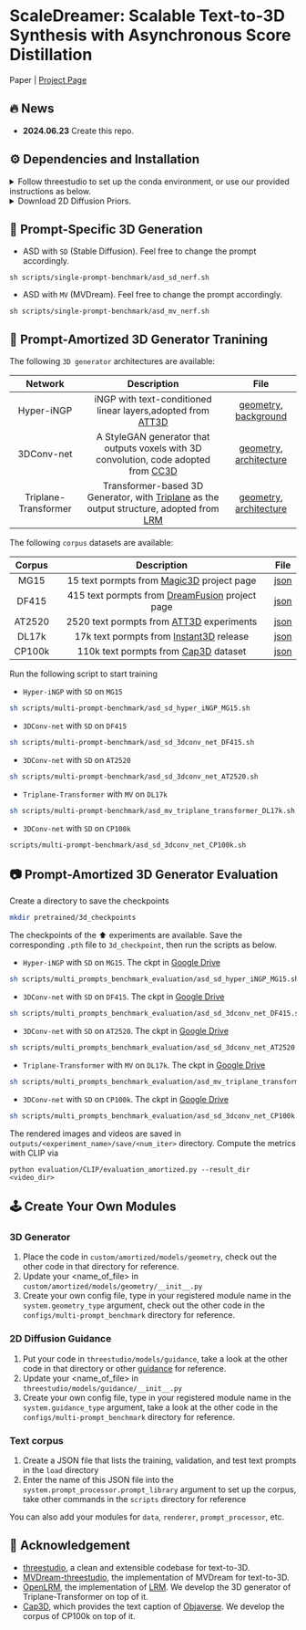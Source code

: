 # ScaleDreamer: Scalable Text-to-3D Synthesis with Asynchronous Score Distillation

Paper | [Project Page](https://theericma.github.io/ScaleDreamer/) 

## 🔥 News

- **2024.06.23** Create this repo.

## ⚙️ Dependencies and Installation

<details>
<summary> Follow threestudio to set up the conda environment, or use our provided instructions as below. </summary>
 
- Create a virtual environment:

```sh
conda create -n scaledreamer python=3.10
conda activate scaledreamer
```
- Install PyTorch
```sh
# Prefer using the latest version of CUDA and PyTorch 
conda install pytorch==2.2.0 torchvision==0.17.0 torchaudio==2.2.0 pytorch-cuda=12.1 -c pytorch -c nvidia
```
- (Optional, Recommended) Install [xFormers](https://github.com/facebookresearch/xformers) for attention acceleration.
```sh
conda install xformers -c xformers
```
- (Optional, Recommended) Install ninja to speed up the compilation of CUDA extensions:

```sh
pip install ninja
```

- Install major dependencies:

```sh
pip install -r requirements.txt
```
- Install [iNGP](https://github.com/NVlabs/instant-ngp) and [NerfAcc](https://github.com/nerfstudio-project/nerfacc):

```sh
export PATH="/usr/local/cuda/bin:$PATH"
export LD_LIBRARY_PATH="/usr/local/cuda/lib64:$LD_LIBRARY_PATH"
pip install git+https://github.com/NVlabs/tiny-cuda-nn/#subdirectory=bindings/torch
pip install git+https://github.com/NVlabs/nvdiffrast.git
```
If you encounter errors while installing iNGP, it is recommended to check your gcc version. Follow these instructions to change the gcc version within your conda environment. Then return to the repository directory to install iNGP and NerfAcc ⬆️ again.
 ```sh
conda install -c conda-forge gxx=9.5.0
cd  $CONDA_PREFIX/lib
ln -s  /usr/lib/x86_64-linux-gnu/libcuda.so ./
cd <your repo directory>
```
</details>

<details>
<summary> Download 2D Diffusion Priors. </summary>
 
- Save [SD-v2.1-base](https://huggingface.co/stabilityai/stable-diffusion-2-1-base) and [MVDream](https://mv-dream.github.io/) to the local directory `pretrained`.
 
```
python scripts/download_pretrained_models.py
```
</details>

## 🌈 Prompt-Specific 3D Generation

- ASD with `SD` (Stable Diffusion). Feel free to change the prompt accordingly.
```
sh scripts/single-prompt-benchmark/asd_sd_nerf.sh
```

- ASD with `MV` (MVDream). Feel free to change the prompt accordingly.
```
sh scripts/single-prompt-benchmark/asd_mv_nerf.sh
```

## 🚀 Prompt-Amortized 3D Generator Tranining

The following `3D generator` architectures are available: 

| Network | Description | File |
| :-: | :-: | :-: |
| Hyper-iNGP | iNGP with text-conditioned linear layers,adopted from [ATT3D](https://research.nvidia.com/labs/toronto-ai/ATT3D/) | [geometry](https://github.com/theEricMa/ScaleDreamer/blob/main/custom/amortized/models/geometry/hyper_iNGP.py), [background](https://github.com/theEricMa/ScaleDreamer/blob/main/custom/amortized/extern/triplane_transformer_modules.py)
| 3DConv-net | A StyleGAN generator that outputs voxels with 3D convolution, code adopted from [CC3D](https://github.com/sherwinbahmani/cc3d/blob/master/training/networks_3d.py) | [geometry](https://github.com/theEricMa/ScaleDreamer/blob/main/custom/amortized/models/geometry/stylegan_3dconv_net.py), [architecture](https://github.com/theEricMa/ScaleDreamer/blob/main/custom/amortized/extern/stylegan_3dconv_modules.py)
| Triplane-Transformer | Transformer-based 3D Generator, with [Triplane](https://github.com/NVlabs/eg3d) as the output structure, adopted from [LRM](https://yiconghong.me/LRM/) | [geometry](https://github.com/theEricMa/ScaleDreamer/blob/main/custom/amortized/models/geometry/triplane_transformer.py), [architecture](https://github.com/theEricMa/ScaleDreamer/blob/main/custom/amortized/models/background/multiprompt_neural_environment_hashgrid_map_background.py)


The following `corpus` datasets are available: 

| Corpus | Description | File |
| :-: | :-: | :-: |
| MG15 | 15 text pormpts from [Magic3D](https://dreamfusion3d.github.io/) project page | [json](https://github.com/theEricMa/ScaleDreamer/blob/main/load/magic3d_15_prompt_library.json)
| DF415 | 415 text pormpts from [DreamFusion](https://dreamfusion3d.github.io/) project page | [json](https://github.com/theEricMa/ScaleDreamer/blob/main/load/dreamfusion_415_prompt_library.json)
| AT2520 | 2520 text pormpts from [ATT3D](https://research.nvidia.com/labs/toronto-ai/ATT3D) experiments | [json](https://github.com/theEricMa/ScaleDreamer/blob/main/load/att3d_2520_prompt_library.json)
| DL17k | 17k text pormpts from [Instant3D](https://research.nvidia.com/labs/toronto-ai/ATT3D) release | [json](https://github.com/theEricMa/ScaleDreamer/blob/main/load/att3d_2520_prompt_library.json)
| CP100k | 110k text pormpts from [Cap3D](https://github.com/crockwell/Cap3D) dataset | [json](https://github.com/theEricMa/ScaleDreamer/blob/main/load/cap3d_100k_prompt_library.json)

Run the following script to start training

- `Hyper-iNGP` with `SD` on `MG15`

```sh
sh scripts/multi-prompt-benchmark/asd_sd_hyper_iNGP_MG15.sh
```

- `3DConv-net` with `SD` on `DF415`
 
```sh
sh scripts/multi-prompt-benchmark/asd_sd_3dconv_net_DF415.sh
```

- `3DConv-net` with `SD` on `AT2520`

```sh
sh scripts/multi-prompt-benchmark/asd_sd_3dconv_net_AT2520.sh
```


- `Triplane-Transformer` with `MV` on `DL17k`

```sh
sh scripts/multi-prompt-benchmark/asd_mv_triplane_transformer_DL17k.sh
```

- `3DConv-net` with `SD` on `CP100k`

```sh
scripts/multi-prompt-benchmark/asd_sd_3dconv_net_CP100k.sh
```

## 📷 Prompt-Amortized 3D Generator Evaluation
Create a directory to save the checkpoints
```sh
mkdir pretrained/3d_checkpoints
```

The checkpoints of the ⬆️ experiments are available. Save the corresponding `.pth` file to `3d_checkpoint`, then run the scripts as below.

- `Hyper-iNGP` with `SD` on `MG15`. The ckpt in [Google Drive](https://drive.google.com/file/d/1gjj1QEeu4OR3VATw7g7-zFIJpmg2A5kR/view?usp=sharing)

```sh
sh scripts/multi_prompts_benchmark_evaluation/asd_sd_hyper_iNGP_MG15.sh
```

- `3DConv-net` with `SD` on `DF415`. The ckpt in [Google Drive](https://drive.google.com/file/d/1elAPZlYNRRaA4jH9eb5xCJH5VrgofzbJ/view?usp=sharing)
 
```sh
sh scripts/multi_prompts_benchmark_evaluation/asd_sd_3dconv_net_DF415.sh
```

- `3DConv-net` with `SD` on `AT2520`. The ckpt in [Google Drive](https://drive.google.com/file/d/1hJcdWqr6aB6D5J2ixioRZPsyJn5dmiVp/view?usp=sharing)

```sh
sh scripts/multi_prompts_benchmark_evaluation/asd_sd_3dconv_net_AT2520.sh
```


- `Triplane-Transformer` with `MV` on `DL17k`. The ckpt in [Google Drive](https://drive.google.com/file/d/155N80gHsbXTdsRVAc07lGrbzlHpdNMns/view?usp=sharing)

```sh
sh scripts/multi_prompts_benchmark_evaluation/asd_mv_triplane_transformer_DL17k.sh
```

- `3DConv-net` with `SD` on `CP100k`. The ckpt in [Google Drive](https://drive.google.com/file/d/1SGPS6jWFmC9FahdlIk3SZOn2t0JPHHNE/view?usp=sharing)

```sh
sh scripts/multi_prompts_benchmark_evaluation/asd_sd_3dconv_net_CP100k.sh
```

The rendered images and videos are saved in `outputs/<experiment_name>/save/<num_iter>` directory. Compute the metrics with CLIP via

```
python evaluation/CLIP/evaluation_amortized.py --result_dir <video_dir>
```

## 🕹️ Create Your Own Modules

### 3D Generator

1. Place the code in `custom/amortized/models/geometry`, check out the other code in that directory for reference.
2. Update your <name_of_file> in `custom/amortized/models/geometry/__init__.py`
3. Create your own config file, type in your registered module name in the `system.geometry_type` argument, check out the other code in the `configs/multi-prompt_benchmark` directory for reference.
   
### 2D Diffusion Guidance

1. Put your code in `threestudio/models/guidance`, take a look at the other code in that directory or other [guidance](https://github.com/threestudio-project/threestudio/tree/main/threestudio/models/guidance) for reference.
2. Update your <name_of_file> in  `threestudio/models/guidance/__init__.py`
3. Create your own config file, type in your registered module name in the `system.guidance_type` argument, take a look at the other code in the `configs/multi-prompt_benchmark` directory for reference.


### Text corpus

1. Create a JSON file that lists the training, validation, and test text prompts in the `load` directory 
2. Enter the name of this JSON file into the `system.prompt_processor.prompt_library` argument to set up the corpus, take other commands in the `scripts` directory for reference

You can also add your modules for `data`, `renderer`, `prompt_processor`, etc.

## 🙏 Acknowledgement

- [threestudio](https://github.com/threestudio-project/threestudio), a clean and extensible codebase for text-to-3D.
- [MVDream-threestudio](https://github.com/bytedance/MVDream-threestudio), the implementation of MVDream for text-to-3D.
- [OpenLRM](https://github.com/3DTopia/OpenLRM), the implementation of [LRM](https://yiconghong.me/LRM/). We develop the 3D generator of Triplane-Transformer on top of it.
- [Cap3D](https://cap3d-um.github.io/), which provides the text caption of [Objaverse](https://objaverse.allenai.org/). We develop the corpus of CP100k on top of it.


